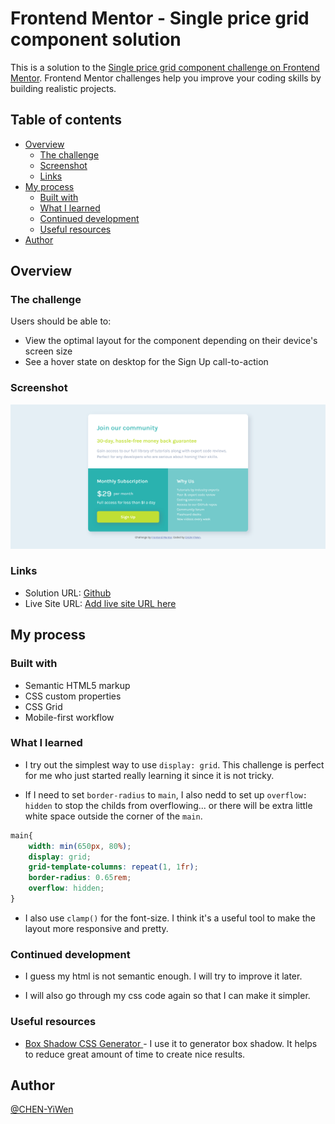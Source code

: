 # Frontend Mentor - Single price grid component solution

This is a solution to the [Single price grid component challenge on Frontend Mentor](https://www.frontendmentor.io/challenges/single-price-grid-component-5ce41129d0ff452fec5abbbc). Frontend Mentor challenges help you improve your coding skills by building realistic projects. 

## Table of contents

- [Overview](#overview)
  - [The challenge](#the-challenge)
  - [Screenshot](#screenshot)
  - [Links](#links)
- [My process](#my-process)
  - [Built with](#built-with)
  - [What I learned](#what-i-learned)
  - [Continued development](#continued-development)
  - [Useful resources](#useful-resources)
- [Author](#author)


## Overview

### The challenge

Users should be able to:

- View the optimal layout for the component depending on their device's screen size
- See a hover state on desktop for the Sign Up call-to-action

### Screenshot

![](Screenshot.png)

### Links

- Solution URL: [Github](https://github.com/CHEN-YiWen/Single-price-grid-component)
- Live Site URL: [Add live site URL here](https://your-live-site-url.com)

## My process

### Built with

- Semantic HTML5 markup
- CSS custom properties
- CSS Grid
- Mobile-first workflow


### What I learned

- I try out the simplest way to use <code>display: grid</code>. This challenge is perfect for me who just started really learning it since it is not tricky.

- If I need to set <code>border-radius</code> to <code>main</code>, I also nedd to set up <code>overflow: hidden</code> to stop the childs from overflowing... or there will be extra little white space outside the corner of the <code>main</code>.
```css
main{
    width: min(650px, 80%);
    display: grid;
    grid-template-columns: repeat(1, 1fr);
    border-radius: 0.65rem;
    overflow: hidden;
}
```

- I also use <code>clamp()</code> for the font-size. I think it's a useful tool to make the layout more responsive and pretty.


### Continued development

- I guess my html is not semantic enough. I will try to improve it later.

- I will also go through my css code again so that I can make it simpler.

### Useful resources

- [Box Shadow CSS Generator
](https://cssgenerator.org/box-shadow-css-generator.html) - I use it to generator box shadow. It helps to reduce great amount of time to create nice results.

## Author

[@CHEN-YiWen](https://www.frontendmentor.io/profile/CHEN-YiWen)


